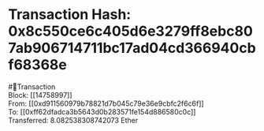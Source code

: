 
Transaction Hash: 0x8c550ce6c405d6e3279ff8ebc807ab906714711bc17ad04cd366940cbf68368e
====================================================================================
  
#💸Transaction  
Block: [[14758997]]  
From: [[0xd911560979b78821d7b045c79e36e9cbfc2f6c6f]]  
To: [[0xff62dfadca3b5643d0b283571fe154d886580c0c]]  
Transferred: 8.082538308742073 Ether
